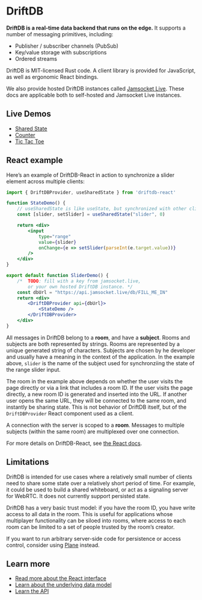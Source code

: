 # DriftDB

**DriftDB is a real-time data backend that runs on the edge.** It supports a number of messaging primitives, including:

- Publisher / subscriber channels (PubSub)
- Key/value storage with subscriptions
- Ordered streams

DriftDB is MIT-licensed Rust code. A client library is provided for JavaScript, as well as ergonomic React bindings.

We also provide hosted DriftDB instances called <a href="https://jamsocket.live">Jamsocket Live</a>. These docs are applicable both to self-hosted and Jamsocket Live instances.

## Live Demos

- [Shared State](https://demos.driftdb.com/state)
- [Counter](https://demos.driftdb.com/counter)
- [Tic Tac Toe](https://demos.driftdb.com/tictactoe)

## React example

Here’s an example of DriftDB-React in action to synchronize a slider element across multiple clients:

```jsx
import { DriftDBProvider, useSharedState } from 'driftdb-react'

function StateDemo() {
    // useSharedState is like useState, but synchronized with other clients.
    const [slider, setSlider] = useSharedState("slider", 0)

    return <div>
        <input
            type="range"
            value={slider}
            onChange={e => setSlider(parseInt(e.target.value))}
        />
    </div>
}

export default function SliderDemo() {
    /*  TODO: fill with a key from jamsocket.live,
        or your own hosted DriftDB instance. */
    const dbUrl = "https://api.jamsocket.live/db/FILL_ME_IN"
    return <div>
        <DriftDBProvider api={dbUrl}>
            <StateDemo />
        </DriftDBProvider>
    </div>
}
```

All messages in DriftDB belong to a **room**, and have a **subject**. Rooms and subjects are both represented by strings. Rooms are represented by a unique generated string of characters. Subjects are chosen by he developer and usually have a meaning in the context of the application. In the example above, `slider` is the name of the subject used for synchronziing the state of the range slider input.

The room in the example above depends on whether the user visits the page directly or via a link that includes a room ID. If the user visits the page directly, a new room ID is generated and inserted into the URL. If another user opens the same URL, they will be connected to the same room, and instantly be sharing state. This is not behavior of DriftDB itself, but of the `DriftDBProvider` React component used as a client.

A connection with the server is scoped to a **room**. Messages to multiple subjects (within the same room) are multiplexed over one connection.

For more details on DriftDB-React, see [the React docs](/docs/react).

## Limitations

DriftDB is intended for use cases where a relatively small number of clients need to share some state over a relatively short period of time. For example, it could be used to build a shared whiteboard, or act as a signaling server for WebRTC. It does not currently support persisted state.

DriftDB has a very basic trust model: if you have the room ID, you have write access to all data in the room. This is useful for applications whose multiplayer functionality can be siloed into rooms, where access to each room can be limited to a set of people trusted by the room’s creator.

If you want to run arbitrary server-side code for persistence or access control, consider using [Plane](https://plane.dev/) instead.

## Learn more

- [Read more about the React interface](/docs/react)
- [Learn about the underlying data model](/docs/data-model)
- [Learn the API](/docs/api)
